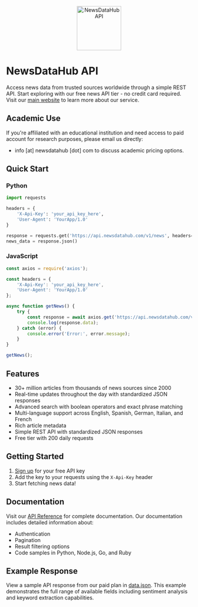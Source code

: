 <div align="center">
  <img src="https://github.com/user-attachments/assets/b8d658ab-496e-4c3e-9b38-c3d5f234b346" alt="NewsDataHub API" width="120"/>
</div>

# NewsDataHub API

Access news data from trusted sources worldwide through a simple REST API. Start exploring with our free news API tier - no credit card required.  Visit our [main website][website] to learn more about our service.

## Academic Use

If you're affiliated with an educational institution and need access to paid account for research purposes, please email us directly: 
- info [at] newsdatahub [dot] com to discuss academic pricing options.

## Quick Start

### Python
```python
import requests

headers = {
    'X-Api-Key': 'your_api_key_here',
    'User-Agent': 'YourApp/1.0'
}

response = requests.get('https://api.newsdatahub.com/v1/news', headers=headers)
news_data = response.json()
```

### JavaScript
```javascript
const axios = require('axios');

const headers = {
    'X-Api-Key': 'your_api_key_here',
    'User-Agent': 'YourApp/1.0'
};

async function getNews() {
    try {
        const response = await axios.get('https://api.newsdatahub.com/v1/news', { headers });
        console.log(response.data);
    } catch (error) {
        console.error('Error:', error.message);
    }
}

getNews();
```

## Features

- 30+ million articles from thousands of news sources since 2000
- Real-time updates throughout the day with standardized JSON responses
- Advanced search with boolean operators and exact phrase matching
- Multi-language support across English, Spanish, German, Italian, and French
- Rich article metadata
- Simple REST API with standardized JSON responses
- Free tier with 200 daily requests

## Getting Started

1. [Sign up][signup] for your free API key
2. Add the key to your requests using the `X-Api-Key` header
3. Start fetching news data!

## Documentation

Visit our [API Reference][docs] for complete documentation. Our documentation includes detailed information about:
- Authentication
- Pagination
- Result filtering options
- Code samples in Python, Node.js, Go, and Ruby


## Example Response

View a sample API response from our paid plan in [data.json](https://github.com/newsdatahub/news-data-hub-api/blob/main/data.json). This example demonstrates the full range of available fields including sentiment analysis and keyword extraction capabilities.

[website]: https://newsdatahub.com
[signup]: https://newsdatahub.com
[docs]: https://newsdatahub.com/docs
[contact]: mailto:support@newsdatahub.com
